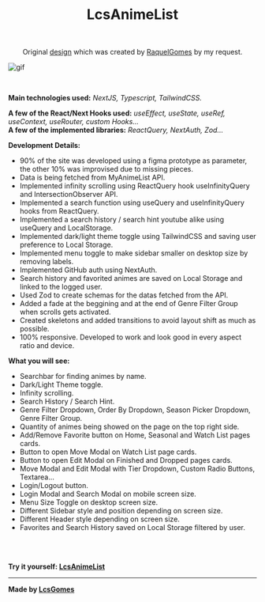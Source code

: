 <h1 align=center>LcsAnimeList</h1>
<br>

<p align="center">
  Original <a href="https://www.behance.net/gallery/159069253/LcsAnimeList">design</a> which was created by <a href="https://www.linkedin.com/in/raqueluiux2004/" >RaquelGomes</a> by my request.
</p>

<p><img align="center" src="https://github.com/LcsGomes94/lcsanimelist/blob/main/LcsAnimeList.gif" alt="gif"/></p>
<br>

<strong>Main technologies used:</strong> <i>NextJS, Typescript, TailwindCSS.</i>

<strong>A few of the React/Next Hooks used:</strong> <i>useEffect, useState, useRef, useContext, useRouter, custom Hooks...</i>
<br>
<strong>A few of the implemented libraries:</strong> <i>ReactQuery, NextAuth, Zod...</i>

<strong>Development Details:</strong><ul>
  <li>90% of the site was developed using a figma prototype as parameter, the other 10% was improvised due to missing pieces.</li>
  <li>Data is being fetched from MyAnimeList API.</li>
  <li>Implemented infinity scrolling using ReactQuery hook useInfinityQuery and IntersectionObserver API.</li>
  <li>Implemented a search function using useQuery and useInfinityQuery hooks from ReactQuery.</li>
  <li>Implemented a search history / search hint youtube alike using useQuery and LocalStorage.</li>
  <li>Implemented dark/light theme toggle using TailwindCSS and saving user preference to Local Storage.</li>
  <li>Implemented menu toggle to make sidebar smaller on desktop size by removing labels.</li>
  <li>Implemented GitHub auth using NextAuth.</li>
  <li>Search history and favorited animes are saved on Local Storage and linked to the logged user.</li>
  <li>Used Zod to create schemas for the datas fetched from the API.</li>
  <li>Added a fade at the beggining and at the end of Genre Filter Group when scrolls gets activated.</li>
  <li>Created skeletons and added transitions to avoid layout shift as much as possible.</li>
  <li>100% responsive. Developed to work and look good in every aspect ratio and device.</li>
</ul>

<strong>What you will see:</strong><ul>
  <li>Searchbar for finding animes by name.</li>
  <li>Dark/Light Theme toggle.</li>
  <li>Infinity scrolling.</li>
  <li>Search History / Search Hint.</li>
  <li>Genre Filter Dropdown, Order By Dropdown, Season Picker Dropdown, Genre Filter Group.</li>
  <li>Quantity of animes being showed on the page on the top right side.</li>
  <li>Add/Remove Favorite button on Home, Seasonal and Watch List pages cards.</li>
  <li>Button to open Move Modal on Watch List page cards.</li>
  <li>Button to open Edit Modal on Finished and Dropped pages cards.</li>
  <li>Move Modal and Edit Modal with Tier Dropdown, Custom Radio Buttons, Textarea...</li>
  <li>Login/Logout button.</li>
  <li>Login Modal and Search Modal on mobile screen size.</li>
  <li>Menu Size Toggle on desktop screen size.</li>
  <li>Different Sidebar style and position depending on screen size.</li>
  <li>Different Header style depending on screen size.</li>
  <li>Favorites and Search History saved on Local Storage filtered by user.</li>
</ul>
<br>
<br>

<strong>Try it yourself: [LcsAnimeList](https://lcsanimelist.vercel.app/)</strong>

<hr>

<strong>Made by [LcsGomes](https://www.linkedin.com/in/lcsdev94/)</strong>
